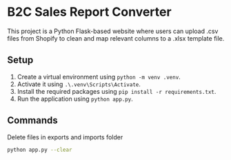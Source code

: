# B2C Sales Report Converter

This project is a Python Flask-based website where users can upload .csv files from Shopify to clean and map relevant columns to a .xlsx template file.

## Setup
1. Create a virtual environment using `python -m venv .venv`.
2. Activate it using `.\.venv\Scripts\Activate`.
3. Install the required packages using `pip install -r requirements.txt`.
4. Run the application using `python app.py`.

## Commands
Delete files in exports and imports folder
```sh
python app.py --clear
```
